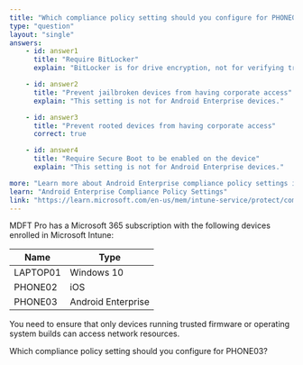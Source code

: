 ```yaml
---
title: "Which compliance policy setting should you configure for PHONE03?"
type: "question"
layout: "single"
answers:
    - id: answer1
      title: "Require BitLocker"
      explain: "BitLocker is for drive encryption, not for verifying trusted firmware or OS builds."

    - id: answer2
      title: "Prevent jailbroken devices from having corporate access"
      explain: "This setting is not for Android Enterprise devices."

    - id: answer3
      title: "Prevent rooted devices from having corporate access"
      correct: true

    - id: answer4
      title: "Require Secure Boot to be enabled on the device"
      explain: "This setting is not for Android Enterprise devices."

more: "Learn more about Android Enterprise compliance policy settings in Microsoft Intune."
learn: "Android Enterprise Compliance Policy Settings"
link: "https://learn.microsoft.com/en-us/mem/intune-service/protect/compliance-policy-create-android-for-work"
---
```

MDFT Pro has a Microsoft 365 subscription with the following devices enrolled in Microsoft Intune:

| Name      | Type               |
|-----------|--------------------|
| LAPTOP01  | Windows 10         |
| PHONE02  | iOS                |
| PHONE03  | Android Enterprise |

You need to ensure that only devices running trusted firmware or operating system builds can access network resources.

Which compliance policy setting should you configure for PHONE03?
